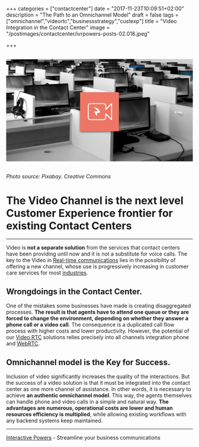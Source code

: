+++
categories = ["contactcenter"]
date = "2017-11-23T10:09:51+02:00"
description = "The Path to an Omnichannel Model"
draft = false
tags = ["omnichannel","videortc","businessstrategy","custexp"]
title = "Video Integration in the Contact Center"
image = "/postimages/contactcenter/ivrpowers-posts-02.018.jpeg"

+++

![contact center](/postimages/contactcenter/ivrpowers-posts-02.018.jpeg)
------------------
###### Photo source: Pixabay. Creative Commons

#	The Video Channel is the next level Customer Experience frontier for existing Contact Centers
---

Video is **not a separate solution** from the services that contact centers have been providing until now and it is not a substitute for voice calls. The key to the Video in [Real-time communications](http://blog.ivrpowers.com/post/technologies/what-is-rtc/) lies in the possibility of offering a new channel, whose use is progressively increasing in customer care services for most [industries](http://blog.ivrpowers.com/post/products/video-rtc-industries/).
 
## Wrongdoings in the Contact Center.
 
One of the mistakes some businesses have made is creating disaggregated processes. **The result is that agents have to attend one queue or they are forced to change the environment, depending on whether they answer a phone call or a video call**. The consequence is a duplicated call flow process with higher costs and lower productivity. However, the potential of our [Video RTC](http://blog.ivrpowers.com/post/products/video-rtc/) solutions relies precisely into all channels integration phone and [WebRTC](http://blog.ivrpowers.com/post/technologies/what-is-webrtc/).
 
## Omnichannel model is the Key for Success.
 
Inclusion of video significantly increases the quality of the interactions. But the success of a video solution is that it must be integrated into the contact center as one more channel of assistance. In other words, it is necessary to achieve **an authentic omnichannel model**. This way, the agents themselves can handle phone and video calls in a simple and natural way. **The advantages are numerous, operational costs are lower and human resources efficiency is multiplied**, while allowing existing workflows with any backend systems keep maintained.

---
[Interactive Powers](http://www.ivrpowers.com/) - Streamline your business communications



